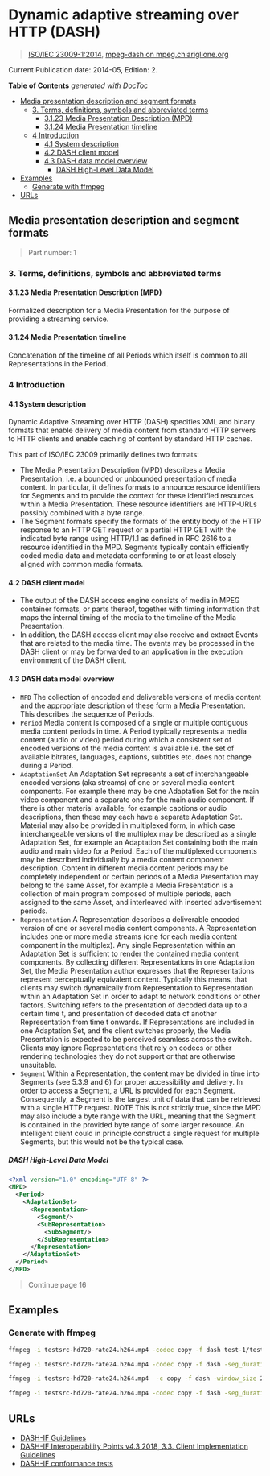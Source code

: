 # Dynamic adaptive streaming over HTTP (DASH)

> [ISO/IEC 23009-1:2014](https://www.iso.org/standard/65274.html), [mpeg-dash on mpeg.chiariglione.org](https://mpeg.chiariglione.org/standards/mpeg-dash)

Current Publication date: 2014-05, Edition: 2.

<!-- START doctoc generated TOC please keep comment here to allow auto update -->
<!-- DON'T EDIT THIS SECTION, INSTEAD RE-RUN doctoc TO UPDATE -->
**Table of Contents**  *generated with [DocToc](https://github.com/thlorenz/doctoc)*

- [Media presentation description and segment formats](#media-presentation-description-and-segment-formats)
  - [3. Terms, definitions, symbols and abbreviated terms](#3-terms-definitions-symbols-and-abbreviated-terms)
    - [3.1.23 Media Presentation Description (MPD)](#3123-media-presentation-description-mpd)
    - [3.1.24 Media Presentation timeline](#3124-media-presentation-timeline)
  - [4 Introduction](#4-introduction)
    - [4.1 System description](#41-system-description)
    - [4.2 DASH client model](#42-dash-client-model)
    - [4.3 DASH data model overview](#43-dash-data-model-overview)
      - [DASH High-Level Data Model](#dash-high-level-data-model)
- [Examples](#examples)
  - [Generate with ffmpeg](#generate-with-ffmpeg)
- [URLs](#urls)

<!-- END doctoc generated TOC please keep comment here to allow auto update -->

## Media presentation description and segment formats

> Part number: 1

### 3. Terms, definitions, symbols and abbreviated terms

#### 3.1.23 Media Presentation Description (MPD)

Formalized description for a Media Presentation for the purpose of providing a streaming service.

#### 3.1.24 Media Presentation timeline

Concatenation of the timeline of all Periods which itself is common to all Representations in the Period.

### 4 Introduction

#### 4.1 System description

Dynamic Adaptive Streaming over HTTP (DASH) specifies XML and binary formats that enable delivery of media content from standard HTTP servers to HTTP clients and enable caching of content by standard HTTP caches.

This part of ISO/IEC 23009 primarily defines two formats:

- The Media Presentation Description (MPD) describes a Media Presentation, i.e. a bounded or unbounded presentation of media content. In particular, it defines formats to announce resource identifiers for Segments and to provide the context for these identified resources within a Media Presentation. These resource identifiers are HTTP-URLs possibly combined with a byte range.
- The Segment formats specify the formats of the entity body of the HTTP response to an HTTP GET request or a partial HTTP GET with the indicated byte range using HTTP/1.1 as defined in RFC 2616 to a resource identified in the MPD. Segments typically contain efficiently coded media data and metadata conforming to or at least closely aligned with common media formats.

#### 4.2 DASH client model

- The output of the DASH access engine consists of media in MPEG container formats, or parts thereof, together with timing information that maps the internal timing of the media to the timeline of the Media Presentation.
- In addition, the DASH access client may also receive and extract Events that are related to the media time. The events may be processed in the DASH client or may be forwarded to an application in the execution environment of the DASH client.

#### 4.3 DASH data model overview

- `MPD` The collection of encoded and deliverable versions of media content and the appropriate description of these form a Media Presentation. This describes the sequence of Periods.
- `Period` Media content is composed of a single or multiple contiguous media content periods in time. A Period typically represents a media content (audio or video) period during which a consistent set of encoded versions of the media content is available i.e. the set of available bitrates, languages, captions, subtitles etc. does not change during a Period.
- `AdaptationSet` An Adaptation Set represents a set of interchangeable encoded versions (aka streams) of one or several media content components. For example there may be one Adaptation Set for the main video component and a separate one for the main audio component. If there is other material available, for example captions or audio descriptions, then these may each have a separate Adaptation Set. Material may also be provided in multiplexed form, in which case interchangeable versions of the multiplex may be described as a single Adaptation Set, for example an Adaptation Set containing both the main audio and main video for a Period. Each of the multiplexed components may be described individually by a media content component description. Content in different media content periods may be completely independent or certain periods of a Media Presentation may belong to the same Asset, for example a Media Presentation is a collection of main program composed of multiple periods, each assigned to the same Asset, and interleaved with inserted advertisement periods.
- `Representation`  A Representation describes a deliverable encoded version of one or several media content components. A Representation includes one or more media streams (one for each media content component in the multiplex). Any single Representation within an Adaptation Set is sufficient to render the contained media content components. By collecting different Representations in one Adaptation Set, the Media Presentation author expresses that the Representations represent perceptually equivalent content. Typically this means, that clients may switch dynamically from Representation to Representation within an Adaptation Set in order to adapt to network conditions or other factors. Switching refers to the presentation of decoded data up to a certain time t, and presentation of decoded data of another Representation from time t onwards. If Representations are included in one Adaptation Set, and the client switches properly, the Media Presentation is expected to be perceived seamless across the switch. Clients may ignore Representations that rely on codecs or other rendering technologies they do not support or that are otherwise unsuitable.
- `Segment` Within a Representation, the content may be divided in time into Segments (see 5.3.9 and 6) for proper accessibility and delivery. In order to access a Segment, a URL is provided for each Segment. Consequently, a Segment is the largest unit of data that can be retrieved with a single HTTP request. NOTE This is not strictly true, since the MPD may also include a byte range with the URL, meaning that the Segment is contained in the provided byte range of some larger resource. An intelligent client could in principle construct a single request for multiple Segments, but this would not be the typical case.

##### DASH High-Level Data Model

```xml
<?xml version="1.0" encoding="UTF-8" ?>
<MPD>
  <Period>
    <AdaptationSet>
      <Representation>
        <Segment/>
        <SubRepresentation>
          <SubSegment/>
        </SubRepresentation>
      </Representation>
    </AdaptationSet>
  </Period>
</MPD>
```

> Continue page 16

## Examples

### Generate with ffmpeg

```sh
ffmpeg -i testsrc-hd720-rate24.h264.mp4 -codec copy -f dash test-1/testsrc.mpd

ffmpeg -i testsrc-hd720-rate24.h264.mp4 -codec copy -f dash -seg_duration 2 -use_template 1 -use_timeline 1 test-1/testsrc.mpd

ffmpeg -i testsrc-hd720-rate24.h264.mp4  -c copy -f dash -window_size 20 -seg_duration 4 -single_file 1 -init_seg_name '$RepresentationID-$.m4s' -media_seg_name '$RepresentationID$-$Number%05d$.m4s' -use_template 0 test-2/testsrc.mpd

ffmpeg -i testsrc-hd720-rate24.h264.mp4 -codec copy -f dash -seg_duration 4 -use_template 1 -use_timeline 1 -init_seg_name '$RepresentationID$-init.m4s' -media_seg_name '$RepresentationID$-$Time$.m4s' test-3/testsrc.mpd
```

## URLs

- [DASH-IF Guidelines](https://dashif.org/guidelines/)
- [DASH-IF Interoperability Points v4.3 2018, 3.3. Client Implementation Guidelines](https://dashif.org/docs/DASH-IF-IOP-v4.3.pdf)
- [DASH-IF conformance tests](https://conformance.dashif.org/)
